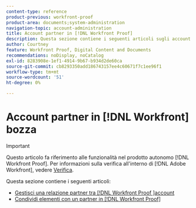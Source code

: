 ```yaml
---
content-type: reference
product-previous: workfront-proof
product-area: documents;system-administration
navigation-topic: account-administration
title: Account partner in [!DNL Workfront Proof]
description: Questa sezione contiene i seguenti articoli sugli account partner in [!DNL Workfront Proof].
author: Courtney
feature: Workfront Proof, Digital Content and Documents
recommendations: noDisplay, noCatalog
exl-id: 8283908e-1ef1-4914-9b67-b934d2de60ca
source-git-commit: cb8293350add186743157ee4c60671f7c1ee96f1
workflow-type: tm+mt
source-wordcount: '51'
ht-degree: 0%

---
```


# Account partner in [!DNL Workfront] bozza

>[!IMPORTANT]
>
>Questo articolo fa riferimento alle funzionalità nel prodotto autonomo [!DNL Workfront Proof]. Per informazioni sulla verifica all&#39;interno di [!DNL Adobe Workfront], vedere [Verifica](../../../review-and-approve-work/proofing/proofing.md).

Questa sezione contiene i seguenti articoli:

* [Gestisci una relazione partner tra [!DNL Workfront Proof &#x200B;]account](../../../workfront-proof/wp-acct-admin/partner-accounts/manage-partner-relationship-between-wp-accts.md)
* [Condividi elementi con un partner in [!DNL Workfront Proof]](../../../workfront-proof/wp-acct-admin/partner-accounts/share-items-partner-in-wp.md)
